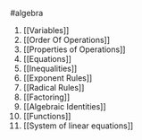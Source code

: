 #algebra 

1. [[Variables]]
2. [[Order Of Operations]]
3. [[Properties of Operations]]
4. [[Equations]]
5. [[Inequalities]]
6. [[Exponent Rules]]
7. [[Radical Rules]]
8. [[Factoring]]
9. [[Algebraic Identities]]
10. [[Functions]]
11. [[System of linear equations]]
